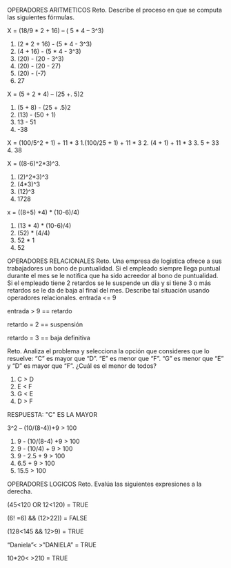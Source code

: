 OPERADORES ARITMETICOS
Reto. Describe el proceso en que se computa las siguientes fórmulas.

X = (18/9 * 2 + 16) – ( 5 * 4 – 3^3)
1. (2 * 2 + 16) - (5 * 4 - 3^3)
2. (4 + 16) - (5 * 4 - 3^3)
3. (20) - (20 - 3^3)
4. (20) - (20 - 27)
5. (20) - (-7)
6. 27

X = (5 + 2 * 4) – (25 +. 5)2
1. (5 + 8) - (25 + .5)2
2. (13) - (50 + 1)
3. 13 - 51
4. -38

X = (100/5^2 + 1) + 11 * 3
1.(100/25 + 1) + 11 * 3
2. (4 + 1) + 11 * 3
3. 5 + 33
4. 38

X = ((8-6)^2*3)^3.
1. (2)^2*3)^3
2. (4*3)^3
3. (12)^3
4. 1728

x = ((8+5) *4) * (10-6)/4)
1. (13 * 4) * (10-6)/4)
2. (52) * (4/4)
3. 52 * 1
4. 52

OPERADORES RELACIONALES
Reto. Una empresa de logística ofrece a sus trabajadores un bono de puntualidad. Si el empleado siempre llega puntual durante el mes se le notifica que ha sido acreedor al bono de puntualidad. Si el empleado tiene 2 retardos se le suspende un día y si tiene 3 o más retardos se le da de baja al final del mes. Describe tal situación usando operadores relacionales.
entrada <= 9

entrada > 9 == retardo

retardo = 2 == suspensión

retardo = 3 == baja definitiva

Reto. Analiza el problema y selecciona la opción que consideres que lo resuelve: “C” es mayor que “D”. “E” es menor que “F”. “G” es menor que “E” y “D” es mayor que “F”. ¿Cuál es el menor de todos?
1. C > D
2. E < F
3. G < E
4. D > F

RESPUESTA: "C" ES LA MAYOR

3^2 – (10/(8-4))+9 > 100
1. 9 - (10/(8-4) +9 > 100
2. 9 - (10/4) + 9 > 100
3. 9 - 2.5 + 9 > 100
4. 6.5 + 9 > 100
5. 15.5 > 100

OPERADORES LOGICOS
Reto. Evalúa las siguientes expresiones a la derecha.

(45<120 OR 12<120) = TRUE

(6! =6) && (12>22)) = FALSE

(128<145 && 12>9) = TRUE

“Daniela”< >”DANIELA” = TRUE

10*20< >210 = TRUE
